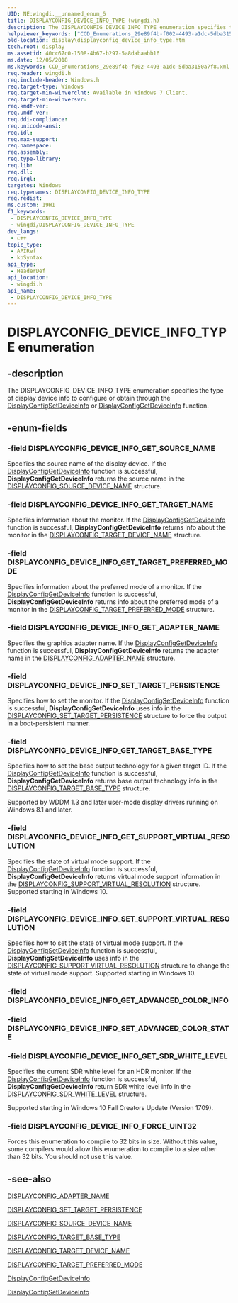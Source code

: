 ```yaml
---
UID: NE:wingdi.__unnamed_enum_6
title: DISPLAYCONFIG_DEVICE_INFO_TYPE (wingdi.h)
description: The DISPLAYCONFIG_DEVICE_INFO_TYPE enumeration specifies the type of display device info to configure or obtain through the DisplayConfigSetDeviceInfo or DisplayConfigGetDeviceInfo function.
helpviewer_keywords: ["CCD_Enumerations_29e89f4b-f002-4493-a1dc-5dba3150a7f8.xml","DISPLAYCONFIG_DEVICE_INFO_FORCE_UINT32","DISPLAYCONFIG_DEVICE_INFO_GET_ADAPTER_NAME","DISPLAYCONFIG_DEVICE_INFO_GET_SOURCE_NAME","DISPLAYCONFIG_DEVICE_INFO_GET_SUPPORT_VIRTUAL_RESOLUTION","DISPLAYCONFIG_DEVICE_INFO_GET_TARGET_BASE_TYPE","DISPLAYCONFIG_DEVICE_INFO_GET_TARGET_NAME","DISPLAYCONFIG_DEVICE_INFO_GET_TARGET_PREFERRED_MODE","DISPLAYCONFIG_DEVICE_INFO_SET_SUPPORT_VIRTUAL_RESOLUTION","DISPLAYCONFIG_DEVICE_INFO_SET_TARGET_PERSISTENCE","DISPLAYCONFIG_DEVICE_INFO_TYPE","DISPLAYCONFIG_DEVICE_INFO_TYPE enumeration [Display Devices]","display.displayconfig_device_info_type","wingdi/DISPLAYCONFIG_DEVICE_INFO_FORCE_UINT32","wingdi/DISPLAYCONFIG_DEVICE_INFO_GET_ADAPTER_NAME","wingdi/DISPLAYCONFIG_DEVICE_INFO_GET_SOURCE_NAME","wingdi/DISPLAYCONFIG_DEVICE_INFO_GET_SUPPORT_VIRTUAL_RESOLUTION","wingdi/DISPLAYCONFIG_DEVICE_INFO_GET_TARGET_BASE_TYPE","wingdi/DISPLAYCONFIG_DEVICE_INFO_GET_TARGET_NAME","wingdi/DISPLAYCONFIG_DEVICE_INFO_GET_TARGET_PREFERRED_MODE","wingdi/DISPLAYCONFIG_DEVICE_INFO_SET_SUPPORT_VIRTUAL_RESOLUTION","wingdi/DISPLAYCONFIG_DEVICE_INFO_SET_TARGET_PERSISTENCE","wingdi/DISPLAYCONFIG_DEVICE_INFO_TYPE"]
old-location: display\displayconfig_device_info_type.htm
tech.root: display
ms.assetid: 40cc67c0-1508-4b67-b297-5a8dabaabb16
ms.date: 12/05/2018
ms.keywords: CCD_Enumerations_29e89f4b-f002-4493-a1dc-5dba3150a7f8.xml, DISPLAYCONFIG_DEVICE_INFO_FORCE_UINT32, DISPLAYCONFIG_DEVICE_INFO_GET_ADAPTER_NAME, DISPLAYCONFIG_DEVICE_INFO_GET_SOURCE_NAME, DISPLAYCONFIG_DEVICE_INFO_GET_SUPPORT_VIRTUAL_RESOLUTION, DISPLAYCONFIG_DEVICE_INFO_GET_TARGET_BASE_TYPE, DISPLAYCONFIG_DEVICE_INFO_GET_TARGET_NAME, DISPLAYCONFIG_DEVICE_INFO_GET_TARGET_PREFERRED_MODE, DISPLAYCONFIG_DEVICE_INFO_SET_SUPPORT_VIRTUAL_RESOLUTION, DISPLAYCONFIG_DEVICE_INFO_SET_TARGET_PERSISTENCE, DISPLAYCONFIG_DEVICE_INFO_TYPE, DISPLAYCONFIG_DEVICE_INFO_TYPE enumeration [Display Devices], display.displayconfig_device_info_type, wingdi/DISPLAYCONFIG_DEVICE_INFO_FORCE_UINT32, wingdi/DISPLAYCONFIG_DEVICE_INFO_GET_ADAPTER_NAME, wingdi/DISPLAYCONFIG_DEVICE_INFO_GET_SOURCE_NAME, wingdi/DISPLAYCONFIG_DEVICE_INFO_GET_SUPPORT_VIRTUAL_RESOLUTION, wingdi/DISPLAYCONFIG_DEVICE_INFO_GET_TARGET_BASE_TYPE, wingdi/DISPLAYCONFIG_DEVICE_INFO_GET_TARGET_NAME, wingdi/DISPLAYCONFIG_DEVICE_INFO_GET_TARGET_PREFERRED_MODE, wingdi/DISPLAYCONFIG_DEVICE_INFO_SET_SUPPORT_VIRTUAL_RESOLUTION, wingdi/DISPLAYCONFIG_DEVICE_INFO_SET_TARGET_PERSISTENCE, wingdi/DISPLAYCONFIG_DEVICE_INFO_TYPE
req.header: wingdi.h
req.include-header: Windows.h
req.target-type: Windows
req.target-min-winverclnt: Available in Windows 7 Client.
req.target-min-winversvr: 
req.kmdf-ver: 
req.umdf-ver: 
req.ddi-compliance: 
req.unicode-ansi: 
req.idl: 
req.max-support: 
req.namespace: 
req.assembly: 
req.type-library: 
req.lib: 
req.dll: 
req.irql: 
targetos: Windows
req.typenames: DISPLAYCONFIG_DEVICE_INFO_TYPE
req.redist: 
ms.custom: 19H1
f1_keywords:
 - DISPLAYCONFIG_DEVICE_INFO_TYPE
 - wingdi/DISPLAYCONFIG_DEVICE_INFO_TYPE
dev_langs:
 - c++
topic_type:
 - APIRef
 - kbSyntax
api_type:
 - HeaderDef
api_location:
 - wingdi.h
api_name:
 - DISPLAYCONFIG_DEVICE_INFO_TYPE
---
```


# DISPLAYCONFIG_DEVICE_INFO_TYPE enumeration


## -description

The DISPLAYCONFIG_DEVICE_INFO_TYPE enumeration specifies the type of display device info to configure or obtain through the <a href="/windows/desktop/api/winuser/nf-winuser-displayconfigsetdeviceinfo">DisplayConfigSetDeviceInfo</a> or <a href="/windows/desktop/api/winuser/nf-winuser-displayconfiggetdeviceinfo">DisplayConfigGetDeviceInfo</a> function.

## -enum-fields

### -field DISPLAYCONFIG_DEVICE_INFO_GET_SOURCE_NAME

Specifies the source name of the display device. If the <a href="/windows/desktop/api/winuser/nf-winuser-displayconfiggetdeviceinfo">DisplayConfigGetDeviceInfo</a> function is successful, <b>DisplayConfigGetDeviceInfo</b> returns the source name in the <a href="/windows/desktop/api/wingdi/ns-wingdi-displayconfig_source_device_name">DISPLAYCONFIG_SOURCE_DEVICE_NAME</a> structure.

### -field DISPLAYCONFIG_DEVICE_INFO_GET_TARGET_NAME

Specifies information about the monitor. If the <a href="/windows/desktop/api/winuser/nf-winuser-displayconfiggetdeviceinfo">DisplayConfigGetDeviceInfo</a> function is successful, <b>DisplayConfigGetDeviceInfo</b> returns info about the monitor in the <a href="/windows/desktop/api/wingdi/ns-wingdi-displayconfig_target_device_name">DISPLAYCONFIG_TARGET_DEVICE_NAME</a> structure.

### -field DISPLAYCONFIG_DEVICE_INFO_GET_TARGET_PREFERRED_MODE

Specifies information about the preferred mode of a monitor. If the <a href="/windows/desktop/api/winuser/nf-winuser-displayconfiggetdeviceinfo">DisplayConfigGetDeviceInfo</a> function is successful, <b>DisplayConfigGetDeviceInfo</b> returns info about the preferred mode of a monitor in the <a href="/windows/desktop/api/wingdi/ns-wingdi-displayconfig_target_preferred_mode">DISPLAYCONFIG_TARGET_PREFERRED_MODE</a> structure.

### -field DISPLAYCONFIG_DEVICE_INFO_GET_ADAPTER_NAME

Specifies the graphics adapter name. If the <a href="/windows/desktop/api/winuser/nf-winuser-displayconfiggetdeviceinfo">DisplayConfigGetDeviceInfo</a> function is successful, <b>DisplayConfigGetDeviceInfo</b> returns the adapter name in the <a href="/windows/desktop/api/wingdi/ns-wingdi-displayconfig_adapter_name">DISPLAYCONFIG_ADAPTER_NAME</a> structure.

### -field DISPLAYCONFIG_DEVICE_INFO_SET_TARGET_PERSISTENCE

Specifies how to set the monitor. If the <a href="/windows/desktop/api/winuser/nf-winuser-displayconfigsetdeviceinfo">DisplayConfigSetDeviceInfo</a> function is successful, <b>DisplayConfigSetDeviceInfo</b> uses info in the <a href="/windows/desktop/api/wingdi/ns-wingdi-displayconfig_set_target_persistence">DISPLAYCONFIG_SET_TARGET_PERSISTENCE</a> structure to force the output in a boot-persistent manner.

### -field DISPLAYCONFIG_DEVICE_INFO_GET_TARGET_BASE_TYPE

Specifies how to set the base output technology for a given target ID. If the <a href="/windows/desktop/api/winuser/nf-winuser-displayconfiggetdeviceinfo">DisplayConfigGetDeviceInfo</a> function is successful, <b>DisplayConfigGetDeviceInfo</b> returns base output technology info in the <a href="/windows/desktop/api/wingdi/ns-wingdi-displayconfig_target_base_type">DISPLAYCONFIG_TARGET_BASE_TYPE</a> structure.

Supported by WDDM 1.3 and later user-mode display drivers running on Windows 8.1 and later.

### -field DISPLAYCONFIG_DEVICE_INFO_GET_SUPPORT_VIRTUAL_RESOLUTION

Specifies the state of virtual mode support. If the <a href="/windows/desktop/api/winuser/nf-winuser-displayconfiggetdeviceinfo">DisplayConfigGetDeviceInfo</a> function is successful, <b>DisplayConfigGetDeviceInfo</b> returns virtual mode support information in the <a href="/windows/desktop/api/wingdi/ns-wingdi-displayconfig_support_virtual_resolution">DISPLAYCONFIG_SUPPORT_VIRTUAL_RESOLUTION</a> structure. Supported starting in Windows 10.

### -field DISPLAYCONFIG_DEVICE_INFO_SET_SUPPORT_VIRTUAL_RESOLUTION

Specifies how to set the state of virtual mode support. If the <a href="/windows/desktop/api/winuser/nf-winuser-displayconfigsetdeviceinfo">DisplayConfigSetDeviceInfo</a> function is successful, <b>DisplayConfigSetDeviceInfo</b> uses info in the <a href="/windows/desktop/api/wingdi/ns-wingdi-displayconfig_support_virtual_resolution">DISPLAYCONFIG_SUPPORT_VIRTUAL_RESOLUTION</a> structure to change the state of virtual mode support. Supported starting in Windows 10.

### -field DISPLAYCONFIG_DEVICE_INFO_GET_ADVANCED_COLOR_INFO

### -field DISPLAYCONFIG_DEVICE_INFO_SET_ADVANCED_COLOR_STATE

### -field DISPLAYCONFIG_DEVICE_INFO_GET_SDR_WHITE_LEVEL

Specifies the current SDR white level for an HDR monitor. If the <a href="/windows/desktop/api/winuser/nf-winuser-displayconfigsetdeviceinfo">DisplayConfigGetDeviceInfo</a> function is successful, <b>DisplayConfigGetDeviceInfo</b> return SDR white level info in the <a href="/windows/desktop/api/wingdi/ns-wingdi-displayconfig_sdr_white_level">DISPLAYCONFIG_SDR_WHITE_LEVEL</a> structure.

Supported starting in Windows 10 Fall Creators Update (Version 1709).

### -field DISPLAYCONFIG_DEVICE_INFO_FORCE_UINT32

Forces this enumeration to compile to 32 bits in size. Without this value, some compilers would allow this enumeration to compile to a size other than 32 bits. You should not use this value.

## -see-also

<a href="/windows/desktop/api/wingdi/ns-wingdi-displayconfig_adapter_name">DISPLAYCONFIG_ADAPTER_NAME</a>



<a href="/windows/desktop/api/wingdi/ns-wingdi-displayconfig_set_target_persistence">DISPLAYCONFIG_SET_TARGET_PERSISTENCE</a>



<a href="/windows/desktop/api/wingdi/ns-wingdi-displayconfig_source_device_name">DISPLAYCONFIG_SOURCE_DEVICE_NAME</a>



<a href="/windows/desktop/api/wingdi/ns-wingdi-displayconfig_target_base_type">DISPLAYCONFIG_TARGET_BASE_TYPE</a>



<a href="/windows/desktop/api/wingdi/ns-wingdi-displayconfig_target_device_name">DISPLAYCONFIG_TARGET_DEVICE_NAME</a>



<a href="/windows/desktop/api/wingdi/ns-wingdi-displayconfig_target_preferred_mode">DISPLAYCONFIG_TARGET_PREFERRED_MODE</a>



<a href="/windows/desktop/api/winuser/nf-winuser-displayconfiggetdeviceinfo">DisplayConfigGetDeviceInfo</a>



<a href="/windows/desktop/api/winuser/nf-winuser-displayconfigsetdeviceinfo">DisplayConfigSetDeviceInfo</a>